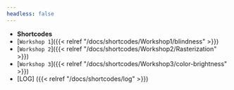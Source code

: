 ```yaml
---
headless: false
---
```


- **Shortcodes**
- [`Workshop 1`]({{< relref "/docs/shortcodes/Workshop1/blindness" >}})
- [`Workshop 2`]({{< relref "/docs/shortcodes/Workshop2/Rasterization" >}})
- [`Workshop 3`]({{< relref "/docs/shortcodes/Workshop3/color-brightness" >}})
- [LOG] ({{< relref "/docs/shortcodes/log" >}})

<br />
